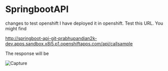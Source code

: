 # SpringbootAPI
changes to test openshift
I have deployed it in openshift. Test this URL. You might find 

http://springboot-api-git-prabhupandian2k-dev.apps.sandbox.x8i5.p1.openshiftapps.com/api/callsample

The response will be 

![Capture](https://user-images.githubusercontent.com/93876978/143464866-0a43703a-4019-4c3f-ad57-9a2c40845b6e.PNG)
